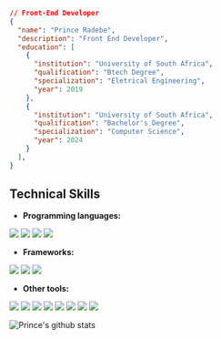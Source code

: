 ```json
// Front-End Developer
{
  "name": "Prince Radebe",
  "description": "Front End Developer",
  "education": [
    {
      "institution": "University of South Africa",
      "qualification": "Btech Degree",
      "specialization": "Eletrical Engineering",
      "year": 2019
    },
    {
      "institution": "University of South Africa",
      "qualification": "Bachelor's Degree",
      "specialization": "Computer Science",
      "year": 2024
    }
  ],
}
```
## Technical Skills
* **Programming languages:**
<p>
   <a><img src="https://img.icons8.com/color/48/000000/javascript.png"/></a>
   <a><img src="https://img.icons8.com/color/48/000000/python.png"/></a>
   <a><img src="https://img.icons8.com/color/48/c-plus-plus-logo.png"/></a>
   <a><img src="https://img.icons8.com/color/48/000000/c-programming.png"/></a>
</p>

* **Frameworks:**
<p>
   <a><img src="https://img.icons8.com/color/48/000000/flutter.png"/></a>
   <a><img src="https://img.icons8.com/fluency/48/nextjs.png"/></a>
   <a><img src="https://img.icons8.com/fluency/48/angularjs.png"/></a>
  
</p>

* **Other tools:**
<p>
   <a><img src="https://img.icons8.com/color/48/000000/html-5.png"/></a>
   <a><img src="https://img.icons8.com/color/48/000000/css3.png"/></a>
   <a><img src="https://img.icons8.com/color/48/000000/sass.png"/></a>
   <a><img src="https://img.icons8.com/color/48/000000/vue-js.png"/></a>
   <a><img src="https://img.icons8.com/color/48/000000/react-native.png"/></a>
  <a><img src="https://img.icons8.com/color/48/000000/bootstrap.png"/></a>
  <a><img src="https://img.icons8.com/color/48/000000/amazon-web-services.png"/></a>
  <a><img src="https://img.icons8.com/color/48/000000/tailwindcss.png"/></a>
</p>


![Prince's github stats](https://github-readme-stats.vercel.app/api/?username=princeradebe&show_icons=true&title_color=3080ed&icon_color=3080ed&text_color=9f9f9f&bg_color=ffffff&hide=["prs"]&hide_border=true)



<!--
**princeradebe/princeradebe** is a ✨ _special_ ✨ repository because its `README.md` (this file) appears on your GitHub profile.

Here are some ideas to get you started:
![](https://komarev.com/ghpvc/?username=princeradebe)


- 🔭 I’m currently working on ...
- 🌱 I’m currently learning ...
- 👯 I’m looking to collaborate on ...
- 🤔 I’m looking for help with ...
- 💬 Ask me about ...
- 📫 How to reach me: ...
- 😄 Pronouns: ...
- ⚡ Fun fact: ...
-->
